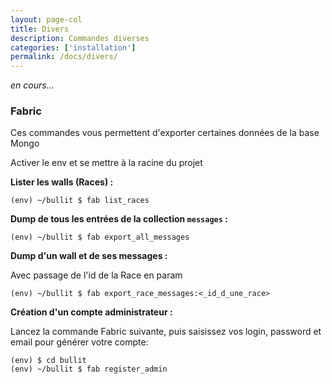 ```yaml
---
layout: page-col
title: Divers
description: Commandes diverses
categories: ['installation']
permalink: /docs/divers/
---
```


_en cours..._

### Fabric

Ces commandes vous permettent d'exporter certaines données de la base Mongo

Activer le env et se mettre à la racine du projet

__Lister les walls (Races) :__
```
(env) ~/bullit $ fab list_races
```

__Dump de tous les entrées de la collection `messages` :__ 

```
(env) ~/bullit $ fab export_all_messages
```

__Dump d'un wall et de ses messages :__ 

Avec passage de l'id de la Race en param
```
(env) ~/bullit $ fab export_race_messages:<_id_d_une_race>
```

__Création d'un compte administrateur :__

Lancez la commande Fabric suivante, puis saisissez vos login, password et email pour générer votre compte: 
```
(env) $ cd bullit
(env) ~/bullit $ fab register_admin
```
